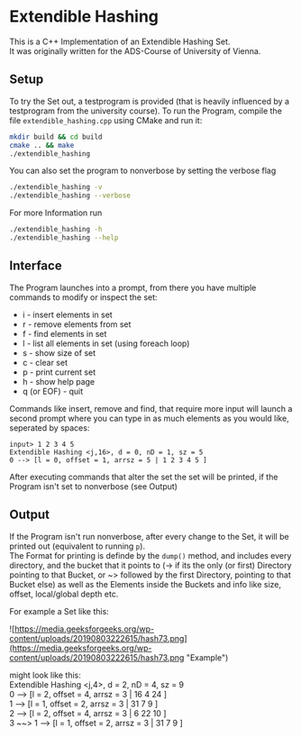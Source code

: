 # Extendible Hashing

This is a C++ Implementation of an Extendible Hashing Set.  
It was originally written for the ADS-Course of University of Vienna.

## Setup

To try the Set out, a testprogram is provided (that is heavily influenced by a testprogram from the university course).
To run the Program, compile the file `extendible_hashing.cpp` using CMake and run it:

```bash
mkdir build && cd build
cmake .. && make
./extendible_hashing
```

You can also set the program to nonverbose by setting the verbose flag

```bash
./extendible_hashing -v
./extendible_hashing --verbose
```

For more Information run
```bash
./extendible_hashing -h
./extendible_hashing --help
```

## Interface

The Program launches into a prompt, from there you have multiple commands to modify or inspect the set:

- i - insert elements in set
- r - remove elements from set
- f - find elements in set
- l - list all elements in set (using foreach loop)
- s - show size of set
- c - clear set
- p - print current set
- h - show help page
- q (or EOF) - quit

Commands like insert, remove and find, that require more input will launch a second prompt where you can type in as much elements as you would like, seperated by spaces:

```
input> 1 2 3 4 5
Extendible Hashing <j,16>, d = 0, nD = 1, sz = 5
0 --> [l = 0, offset = 1, arrsz = 5 | 1 2 3 4 5 ]
```

After executing commands that alter the set the set will be printed, if the Program isn't set to nonverbose (see Output)

## Output

If the Program isn't run nonverbose, after every change to the Set, it will be printed out (equivalent to running `p`).  
The Format for printing is definde by the `dump()` method, and includes every directory, and the bucket that it points to (-> if its the only (or first) Directory pointing to that Bucket, or ~> followed by the first Directory, pointing to that Bucket else) as well as the Elements inside the Buckets and info like size, offset, local/global depth etc.

For example a Set like this:  
  
![https://media.geeksforgeeks.org/wp-content/uploads/20190803222615/hash73.png](https://media.geeksforgeeks.org/wp-content/uploads/20190803222615/hash73.png "Example")

might look like this:  
Extendible Hashing <j,4>, d = 2, nD = 4, sz = 9  
0 --> [l = 2, offset = 4, arrsz = 3 | 16 4 24 ]  
1 --> [l = 1, offset = 2, arrsz = 3 | 31 7 9 ]  
2 --> [l = 2, offset = 4, arrsz = 3 | 6 22 10 ]  
3 ~~> 1 --> [l = 1, offset = 2, arrsz = 3 | 31 7 9 ]  
